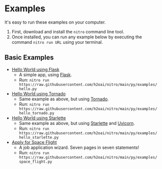 # Examples

It's easy to run these examples on your computer.

1. First, download and install the `nitro` command line tool.
2. Once installed, you can run any example below by executing the command `nitro run URL` using your terminal.

## Basic Examples

- [Hello World using Flask](https://github.com/h2oai/nitro/blob/main/py/examples/hello.py)
    - A simple app, using [Flask](https://flask.palletsprojects.com/).
    - Run: `nitro run https://raw.githubusercontent.com/h2oai/nitro/main/py/examples/hello.py`
- [Hello World using Tornado](https://github.com/h2oai/nitro/blob/main/py/examples/hello_tornado.py)
    - Same example as above, but using [Tornado](https://www.tornadoweb.org/en/stable/index.html).
    - Run: `nitro run https://raw.githubusercontent.com/h2oai/nitro/main/py/examples/hello_tornado.py`
- [Hello World using Starlette](https://github.com/h2oai/nitro/blob/main/py/examples/hello_starlette.py)
    - Same example as above, but using [Starlette](https://www.starlette.io/) and [Uvicorn](https://www.uvicorn.org/).
    - Run: `nitro run https://raw.githubusercontent.com/h2oai/nitro/main/py/examples/hello_starlette.py`
- [Apply for Space Flight](https://github.com/h2oai/nitro/blob/main/py/examples/space_flight.py)
    - A job application wizard. Seven pages in seven statements!
    - Run: `nitro run https://raw.githubusercontent.com/h2oai/nitro/main/py/examples/space_flight.py`
#